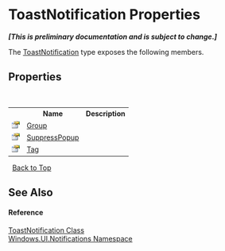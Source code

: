 # ToastNotification Properties
 _**\[This is preliminary documentation and is subject to change.\]**_

The <a href="T_Windows_UI_Notifications_ToastNotification">ToastNotification</a> type exposes the following members.


## Properties
&nbsp;<table><tr><th></th><th>Name</th><th>Description</th></tr><tr><td>![Public property](media/pubproperty.gif "Public property")</td><td><a href="P_Windows_UI_Notifications_ToastNotification_Group">Group</a></td><td /></tr><tr><td>![Public property](media/pubproperty.gif "Public property")</td><td><a href="P_Windows_UI_Notifications_ToastNotification_SuppressPopup">SuppressPopup</a></td><td /></tr><tr><td>![Public property](media/pubproperty.gif "Public property")</td><td><a href="P_Windows_UI_Notifications_ToastNotification_Tag">Tag</a></td><td /></tr></table>&nbsp;
<a href="#toastnotification-properties">Back to Top</a>

## See Also


#### Reference
<a href="T_Windows_UI_Notifications_ToastNotification">ToastNotification Class</a><br /><a href="N_Windows_UI_Notifications">Windows.UI.Notifications Namespace</a><br />
